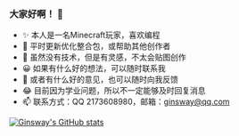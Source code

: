 
<!---
ZhenNing-MOD/ZhenNing-MOD is a ✨ special ✨ repository because its `README.md` (this file) appears on your GitHub profile.
You can click the Preview link to take a look at your changes.
--->

### 大家好啊！ 👋
- ✨ 本人是一名Minecraft玩家，喜欢编程
- 🌱 平时更新优化整合包，或帮助其他创作者
- 👯 虽然没有技术，但是有灵感，不太会贴图创作
- 😀 如果有什么好的想法，可以随时联系我
- 💬 或者有什么好的意见，也可以随时向我反馈
- 😂 目前因为学业问题，所以不一定能够及时回复消息
- 📫 联系方式：QQ 2173608980，邮箱：ginsway@qq.com

[![Ginsway's GitHub stats](https://github-readme-stats.vercel.app/api?username=ginsway&count_private=true&show_icons=true&theme=merko&locale=cn)](https://github.com/anuraghazra/github-readme-stats)
